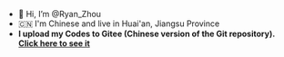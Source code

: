 - 👋 Hi, I’m @Ryan_Zhou
- 🇨🇳 I'm Chinese and live in Huai'an, Jiangsu Province
- **I upload my Codes to Gitee (Chinese version of the Git repository). [Click here to see it](https://gitee.com/Ryan-zhou)**
